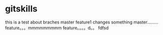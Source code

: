# gitskills
this is a test about braches
master feature1 changes something
master……… feature。。。mmmmmmmmm
feature。。。。d。。
fdfsd

